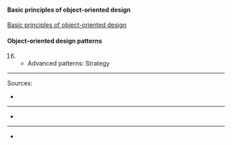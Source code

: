 #### Basic principles of object-oriented design
[Basic principles of object-oriented design](https://university.epam.com/myLearning/path?rootId=13419331&moduleId=13419403)

#### Object-oriented design patterns
16.
    - Advanced patterns: Strategy
___

Sources:
- []()
___
- []()
___
- []()
